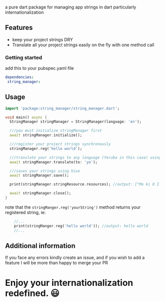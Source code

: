 <!-- 
This README describes the package. If you publish this package to pub.dev,
this README's contents appear on the landing page for your package.

For information about how to write a good package README, see the guide for
[writing package pages](https://dart.dev/guides/libraries/writing-package-pages). 

For general information about developing packages, see the Dart guide for
[creating packages](https://dart.dev/guides/libraries/create-library-packages)
and the Flutter guide for
[developing packages and plugins](https://flutter.dev/developing-packages). 
-->

a pure dart package for managing app strings in dart particularly internationalization

## Features

- keep your project strings DRY
- Translate all your project strings easily on the fly with one method call

### Getting started

add this to your pubspec.yaml file

 ```yaml
dependencies:
  string_manager:
```

## Usage

```dart
import 'package:string_manager/string_manager.dart';

void main() async {
  StringManager stringManager = StringManager(language: 'en');

  ///you must initialize stringManager first
  await stringManager.initialize();

  ///register your project strings synchronously
  stringManager.reg('hello world');

  ///translate your strings to any language (Yoruba in this case) using google translate
  await stringManager.translate(to: 'yo');

  ///saves your strings using hive
  await stringManager.save();

  print(stringManager.stringResource.resources); //output: ["Mo ki O Ile Aiye"]

  await stringManager.close();
}
```
note that the `stringManger.reg('yourString')` method returns your registered string, ie:
```dart
    //...
    print(stringManger.reg('hello world')); //output: hello world
    //...
```

## Additional information

If you face any errors kindly create an issue, and if you wish to add a feature I will be more than
happy to merge your PR

# Enjoy your internationalization redefined. 😃